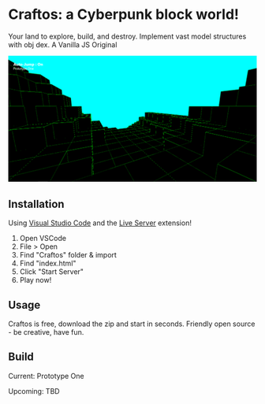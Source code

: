 # Craftos: a Cyberpunk block world!
Your land to explore, build, and destroy.
Implement vast model structures with obj dex.
A Vanilla JS Original

![Gameplay Image](imgs/terrain_generation_vanilla_js.PNG)

## Installation
Using [Visual Studio Code](https://code.visualstudio.com/) and the [Live Server](https://marketplace.visualstudio.com/items?itemName=ritwickdey.LiveServer) 
extension! 
  1. Open VSCode
  2. File > Open
  3. Find "Craftos" folder & import
  4. Find "index.html"
  5. Click "Start Server"
  6. Play now!

## Usage
Craftos is free, download the zip and start in seconds.
Friendly open source - 
be creative, have fun. 

## Build
Current: Prototype One

Upcoming: TBD

